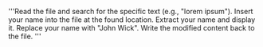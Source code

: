 '''Read the file and search for the specific text (e.g., "lorem ipsum").
Insert your name into the file at the found location.
Extract your name and display it.
Replace your name with "John Wick".
Write the modified content back to the file.
'''
